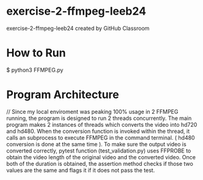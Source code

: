 # exercise-2-ffmpeg-leeb24
exercise-2-ffmpeg-leeb24 created by GitHub Classroom

# How to Run 

  $ python3 FFMPEG.py 

# Program Architecture 
  // Since my local enviroment was peaking 100% usage in 2 FFMPEG running, the program is designed to run 2 threads      concurrently.
The main program makes 2 instances of threads which converts the video into hd720 and hd480. When the conversion function is invoked within the thread, it calls an subprocess to execute FFMPEG in the command terminal. ( hd480 conversion is done at the same time ). To make sure the output video is converted correctly, pytest function (test_validation.py) uses FFPROBE to obtain the video length of the original video and the converted video. Once both of the duration is obtained, the assertion method checks if those two values are the same and flags it if it does not pass the test.
